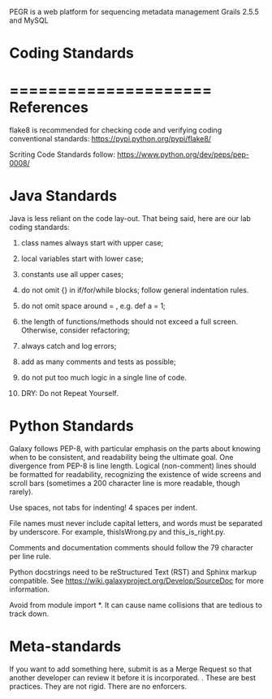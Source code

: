 PEGR is a web platform for sequencing metadata management
Grails 2.5.5 and MySQL 

# Coding Standards
=====================
References
==========
flake8 is recommended for checking code and verifying coding conventional standards:
https://pypi.python.org/pypi/flake8/

Scriting Code Standards follow:
https://www.python.org/dev/peps/pep-0008/

Java Standards
===============
Java is less reliant on the code lay-out. That being said, here are our lab coding standards: 

1. class names always start with upper case;

2. local variables start with lower case;

3. constants use all upper cases; 

4. do not omit {} in if/for/while blocks; follow general indentation rules.

5. do not omit space around = , e.g. def a = 1; 

6. the length of functions/methods should not exceed a full screen. Otherwise, consider refactoring;

7. always catch and log errors;

8. add as many comments and tests as possible;

9. do not put too much logic in a single line of code.

10. DRY: Do not Repeat Yourself.
     

Python Standards
================
Galaxy follows PEP-8, with particular emphasis on the parts about knowing when to be consistent, and readability being the ultimate goal. One divergence from PEP-8 is line length. Logical (non-comment) lines should be formatted for readability, recognizing the existence of wide screens and scroll bars (sometimes a 200 character line is more readable, though rarely).

Use spaces, not tabs for indenting! 4 spaces per indent.

File names must never include capital letters, and words must be separated by underscore. For example, thisIsWrong.py and this_is_right.py.

Comments and documentation comments should follow the 79 character per line rule.

Python docstrings need to be reStructured Text (RST) and Sphinx markup compatible. See https://wiki.galaxyproject.org/Develop/SourceDoc for more information.

Avoid from module import *. It can cause name collisions that are tedious to track down.

Meta-standards
==============
If you want to add something here, submit is as a Merge Request so that another developer can review it before it is incorporated. . These are best practices. They are not rigid. There are no enforcers.


